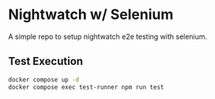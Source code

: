 # Nightwatch w/ Selenium

A simple repo to setup nightwatch e2e testing with selenium.

## Test Execution

```sh
docker compose up -d
docker compose exec test-runner npm run test
```
